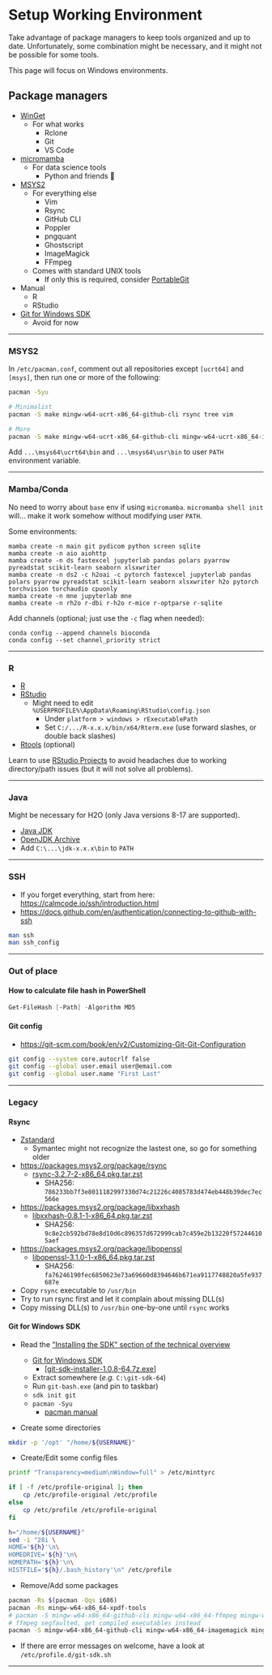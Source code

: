 # Setup Working Environment

Take advantage of package managers to keep tools organized and up to date. Unfortunately, some combination might be necessary, and it might not be possible for some tools.

This page will focus on Windows environments.

## Package managers

- [WinGet](https://learn.microsoft.com/en-us/windows/package-manager/winget/)
  - For what works
    - Rclone
    - Git
    - VS Code
- [micromamba](https://mamba.readthedocs.io/en/latest/user_guide/micromamba.html)
  - For data science tools
    - Python and friends 🙂
- [MSYS2](https://www.msys2.org/)
  - For everything else
    - Vim
    - Rsync
    - GitHub CLI
    - Poppler
    - pngquant
    - Ghostscript
    - ImageMagick
    - FFmpeg
  - Comes with standard UNIX tools
    - If only this is required, consider [PortableGit](https://git-scm.com/download/win#:~:text=64%2Dbit%20Git%20for%20Windows%20Portable)
- Manual
  - R
  - RStudio
- [Git for Windows SDK](https://gitforwindows.org/#:~:text=Git%20for%20Windows%20SDK)
  - Avoid for now

---

### MSYS2

In `/etc/pacman.conf`, comment out all repositories except `[ucrt64]` and `[msys]`, then run one or more of the following:

```bash
pacman -Syu

# Minimalist
pacman -S make mingw-w64-ucrt-x86_64-github-cli rsync tree vim

# More
pacman -S make mingw-w64-ucrt-x86_64-github-cli mingw-w64-ucrt-x86_64-imagemagick mingw-w64-ucrt-x86_64-pngquant mingw-w64-ucrt-x86_64-poppler rsync tree vim
```

Add `...\msys64\ucrt64\bin` and `...\msys64\usr\bin` to user `PATH` environment variable.

---

### Mamba/Conda

No need to worry about `base` env if using `micromamba`. `micromamba shell init` will... make it work somehow without modifying user `PATH`.

Some environments:

```
mamba create -n main git pydicom python screen sqlite
mamba create -n aio aiohttp
mamba create -n ds fastexcel jupyterlab pandas polars pyarrow pyreadstat scikit-learn seaborn xlsxwriter
mamba create -n ds2 -c h2oai -c pytorch fastexcel jupyterlab pandas polars pyarrow pyreadstat scikit-learn seaborn xlsxwriter h2o pytorch torchvision torchaudio cpuonly
mamba create -n mne jupyterlab mne
mamba create -n rh2o r-dbi r-h2o r-mice r-optparse r-sqlite
```

Add channels (optional; just use the `-c` flag when needed):

```
conda config --append channels bioconda
conda config --set channel_priority strict
```

---

### R

- [R](https://cran.r-project.org/bin/windows/base/)
- [RStudio](https://posit.co/download/rstudio-desktop/#:~:text=Zip/Tarballs)
  - Might need to edit `%USERPROFILE%\AppData\Roaming\RStudio\config.json`
    - Under `platform > windows > rExecutablePath`
    - Set `C:/.../R-x.x.x/bin/x64/Rterm.exe` (use forward slashes, or double back slashes)
- [Rtools](https://cran.r-project.org/bin/windows/Rtools) (optional)

Learn to use [RStudio Projects](https://support.rstudio.com/hc/en-us/articles/200526207-Using-Projects) to avoid headaches due to working directory/path issues (but it will not solve all problems).

---

### Java

Might be necessary for H2O (only Java versions 8-17 are supported).

- [Java JDK](https://jdk.java.net)
- [OpenJDK Archive](https://jdk.java.net/archive)
- Add `C:\...\jdk-x.x.x\bin` to `PATH`

---

### SSH

- If you forget everything, start from here: https://calmcode.io/ssh/introduction.html
- https://docs.github.com/en/authentication/connecting-to-github-with-ssh

```bash
man ssh
man ssh_config
```

---

### Out of place

#### How to calculate file hash in PowerShell

```powershell
Get-FileHash [-Path] -Algorithm MD5
```

#### Git config

- https://git-scm.com/book/en/v2/Customizing-Git-Git-Configuration

```bash
git config --system core.autocrlf false
git config --global user.email user@email.com
git config --global user.name "First Last"
```

---

### Legacy

#### Rsync

- [Zstandard](https://github.com/facebook/zstd/releases)
  - Symantec might not recognize the lastest one, so go for something older
- https://packages.msys2.org/package/rsync
  - [rsync-3.2.7-2-x86_64.pkg.tar.zst](https://mirror.msys2.org/msys/x86_64/rsync-3.2.7-2-x86_64.pkg.tar.zst)
    - SHA256: `786233bb7f3e8011182997330d74c21226c4085783d474eb448b39dec7ec566e`
- https://packages.msys2.org/package/libxxhash
  - [libxxhash-0.8.1-1-x86_64.pkg.tar.zst](https://mirror.msys2.org/msys/x86_64/libxxhash-0.8.1-1-x86_64.pkg.tar.zst)
    - SHA256: `9c8e2cb592bd78e8d10d6c896357d672999cab7c459e2b13220f572446105aef`
- https://packages.msys2.org/package/libopenssl
  - [libopenssl-3.1.0-1-x86_64.pkg.tar.zst](https://mirror.msys2.org/msys/x86_64/libopenssl-3.1.0-1-x86_64.pkg.tar.zst)
    - SHA256: `fa76246190fec6850623e73a69660d8394646b671ea9117748820a5fe937687e`
- Copy `rsync` executable to `/usr/bin`
- Try to run rsync first and let it complain about missing DLL(s)
- Copy missing DLL(s) to `/usr/bin` one-by-one until `rsync` works

#### Git for Windows SDK

- Read the ["Installing the SDK" section of the technical overview](https://github.com/git-for-windows/git/wiki/Technical-overview#installing-the-sdk)
  - [Git for Windows SDK](https://github.com/git-for-windows/build-extra/releases)
    - [[git-sdk-installer-1.0.8-64.7z.exe](https://github.com/git-for-windows/build-extra/releases/download/git-sdk-1.0.8/git-sdk-installer-1.0.8-64.7z.exe)]
  - Extract somewhere (_e.g._ `C:\git-sdk-64`)
  - Run `git-bash.exe` (and pin to taskbar)
  - `sdk init git`
  - `pacman -Syu`
    - [pacman manual](https://archlinux.org/pacman/pacman.8.html)

- Create some directories

```bash
mkdir -p '/opt' "/home/${USERNAME}"
```

- Create/Edit some config files

```bash
printf "Transparency=medium\nWindow=full" > /etc/minttyrc

if [ -f /etc/profile-original ]; then
	cp /etc/profile-original /etc/profile
else
	cp /etc/profile /etc/profile-original
fi

h="/home/${USERNAME}"
sed -i "28i \
HOME='${h}'\n\
HOMEDRIVE='${h}'\n\
HOMEPATH='${h}'\n\
HISTFILE='${h}/.bash_history'\n" /etc/profile
```

- Remove/Add some packages

```bash
pacman -Rs $(pacman -Qqs i686)
pacman -Rs mingw-w64-x86_64-xpdf-tools
# pacman -S mingw-w64-x86_64-github-cli mingw-w64-x86_64-ffmpeg mingw-w64-x86_64-imagemagick mingw-w64-x86_64-pngquant mingw-w64-x86_64-poppler tree
# ffmpeg segfaulted, get compiled executables instead
pacman -S mingw-w64-x86_64-github-cli mingw-w64-x86_64-imagemagick mingw-w64-x86_64-pngquant mingw-w64-x86_64-poppler tree
```

- If there are error messages on welcome, have a look at `/etc/profile.d/git-sdk.sh`

---


